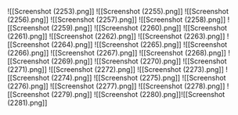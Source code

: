
![[Screenshot (2253).png]]
![[Screenshot (2255).png]]
![[Screenshot (2256).png]]
![[Screenshot (2257).png]]
![[Screenshot (2258).png]]
![[Screenshot (2259).png]]
![[Screenshot (2260).png]]
![[Screenshot (2261).png]]
![[Screenshot (2262).png]]
![[Screenshot (2263).png]]
![[Screenshot (2264).png]]
![[Screenshot (2265).png]]
![[Screenshot (2266).png]]
![[Screenshot (2267).png]]
![[Screenshot (2268).png]]
![[Screenshot (2269).png]]
![[Screenshot (2270).png]]
![[Screenshot (2271).png]]
![[Screenshot (2272).png]]
![[Screenshot (2273).png]]
![[Screenshot (2274).png]]
![[Screenshot (2275).png]]
![[Screenshot (2276).png]]
![[Screenshot (2277).png]]
![[Screenshot (2278).png]]
![[Screenshot (2279).png]]
![[Screenshot (2280).png]]![[Screenshot (2281).png]]